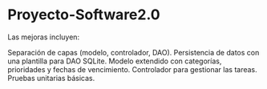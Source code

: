 # Proyecto-Software2.0
Las mejoras incluyen:

Separación de capas (modelo, controlador, DAO).
Persistencia de datos con una plantilla para DAO SQLite.
Modelo extendido con categorías, prioridades y fechas de vencimiento.
Controlador para gestionar las tareas.
Pruebas unitarias básicas.
